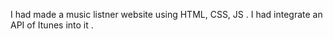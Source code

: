I had made a music listner website using HTML, CSS, JS . I had integrate an API of Itunes into it . 

